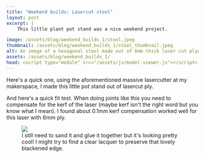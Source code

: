 ```yaml
---
title: "Weekend builds: Lasercut stool"
layout: post
excerpt: |
    This little plant pot stand was a nice weekend project.

image: /assets/blog/weekend_builds_1/stool.jpeg
thumbnail: /assets/blog/weekend_builds_1/stool_thumbnail.jpeg
alt: An image of a hexagonal stool made out of 6mm thick laser cut plywood.
assets: /assets/blog/weekend_builds_1/
head: <script type="module" src="/assets/js/model-viewer.js"></script>
---
```


Here's a quick one, using the aforementioned massive lasercutter at my makerspace, I made this little pot stand out of lasercut ply. 

<figure>
<model-viewer src="{{page.assets}}/pot.glb" ar ar-modes="webxr scene-viewer quick-look" camera-controls shadow-intensity="2" shadow-softness="1" camera-orbit="63.08deg 66.62deg 1.102m" field-of-view="30deg" interaction-prompt="none" auto-rotate alt="An interactive 3D model of the plant pot stand. It's made of laser cut plywood joined together by intricate finger joints cut with the laser cutter."> </model-viewer>
<figcaption>
</figcaption>
</figure>

And here's a quick fit test. When doing joints like this you need to compensate for the kerf of the laser (maybe kerf isn't the right word but you know what I mean). I found about 0.1mm kerf compensation worked well for this laser with 6mm ply.
<figure>
<img src="{{page.assets}}/stool.jpeg"/>
<figcaption>
I still need to sand it and glue it together but it's looking pretty cool! I might try to find a clear lacquer to preserve that lovely blackened edge. 
</figcaption>
</figure>

